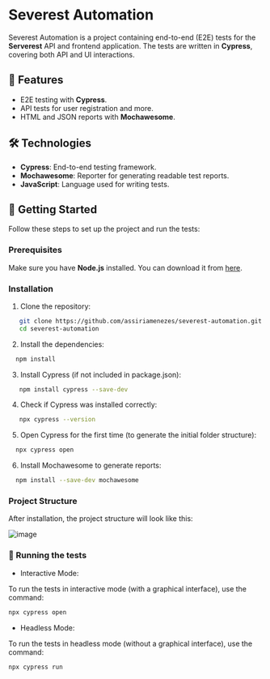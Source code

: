 # Severest Automation

Severest Automation is a project containing end-to-end (E2E) tests for the **Serverest** API and frontend application. The tests are written in **Cypress**, covering both API and UI interactions.

##  🧩 Features
- E2E testing with **Cypress**.
- API tests for user registration and more.
- HTML and JSON reports with **Mochawesome**.

##  🛠️ Technologies
- **Cypress**: End-to-end testing framework.
- **Mochawesome**: Reporter for generating readable test reports.
- **JavaScript**: Language used for writing tests.

## 🚀 Getting Started

Follow these steps to set up the project and run the tests:

### Prerequisites
Make sure you have **Node.js** installed. You can download it from [here](https://nodejs.org/).

### Installation

1. Clone the repository:
 
```bash
   git clone https://github.com/assiriamenezes/severest-automation.git
   cd severest-automation
```
2. Install the dependencies:
   
```bash
  npm install
```
3. Install Cypress (if not included in package.json):

```bash
   npm install cypress --save-dev
```
4. Check if Cypress was installed correctly:

```bash
   npx cypress --version
```

5. Open Cypress for the first time (to generate the initial folder structure):

```bash
  npx cypress open
```
6. Install Mochawesome to generate reports:

```bash
  npm install --save-dev mochawesome
```

### Project Structure

After installation, the project structure will look like this:

![image](https://github.com/user-attachments/assets/17ccc8df-179f-4a02-8c22-add6885e16cf)

### 🧪 Running the tests

- Interactive Mode:
  
To run the tests in interactive mode (with a graphical interface), use the command:

```bash
npx cypress open
```

- Headless Mode:

To run the tests in headless mode (without a graphical interface), use the command:

```bash
npx cypress run
```

